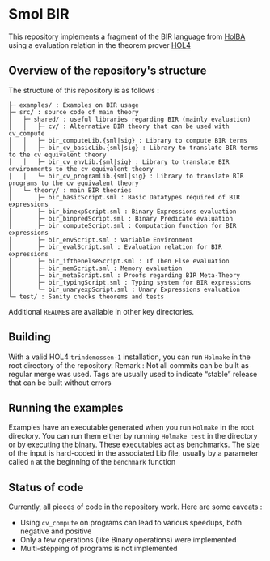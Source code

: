 # Smol BIR

This repository implements a fragment of the BIR language from [HolBA](https://github.com/kth-step/HolBA) using a evaluation relation in the theorem prover [HOL4](https://github.com/HOL-Theorem-Prover/HOL)

## Overview of the repository's structure
The structure of this repository is as follows :
```
├─ examples/ : Examples on BIR usage
├─ src/ : source code of main theory
│   ├─ shared/ : useful libraries regarding BIR (mainly evaluation)
│   │   ├─ cv/ : Alternative BIR theory that can be used with cv_compute
│   │   ├─ bir_computeLib.{sml|sig} : Library to compute BIR terms
│   │   ├─ bir_cv_basicLib.{sml|sig} : Library to translate BIR terms to the cv equivalent theory
│   │   ├─ bir_cv_envLib.{sml|sig} : Library to translate BIR environments to the cv equivalent theory
│   │   └─ bir_cv_programLib.{sml|sig} : Library to translate BIR programs to the cv equivalent theory
│   └─ theory/ : main BIR theories
│       ├─ bir_basicScript.sml : Basic Datatypes required of BIR expressions
│       ├─ bir_binexpScript.sml : Binary Expressions evaluation
│       ├─ bir_binpredScript.sml : Binary Predicate evaluation
│       ├─ bir_computeScript.sml : Computation function for BIR expressions
│       ├─ bir_envScript.sml : Variable Environment
│       ├─ bir_evalScript.sml : Evaluation relation for BIR expressions
│       ├─ bir_ifthenelseScript.sml : If Then Else evaluation
│       ├─ bir_memScript.sml : Memory evaluation
│       ├─ bir_metaScript.sml : Proofs regarding BIR Meta-Theory
│       ├─ bir_typingScript.sml : Typing system for BIR expressions
│       └─ bir_unaryexpScript.sml : Unary Expressions evaluation
└─ test/ : Sanity checks theorems and tests
```

Additional `README`s are available in other key directories.


## Building
With a valid HOL4 `trindemossen-1` installation, you can run `Holmake` in the root directory of the repository.
Remark : Not all commits can be built as regular merge was used.
Tags are usually used to indicate “stable” release that can be built without errors

## Running the examples
Examples have an executable generated when you run `Holmake` in the root directory. 
You can run them either by running `Holmake test` in the directory or by executing the binary.
These executables act as benchmarks. The size of the input is hard-coded in the associated Lib file, usually by a parameter called `n` at the beginning of the `benchmark` function

## Status of code
Currently, all pieces of code in the repository work. Here are some caveats :
  - Using `cv_compute` on programs can lead to various speedups, both negative and positive
  - Only a few operations (like Binary operations) were implemented
  - Multi-stepping of programs is not implemented
